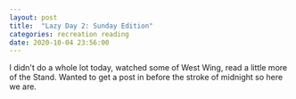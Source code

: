 ```yaml
---
layout: post
title:  "Lazy Day 2: Sunday Edition"
categories: recreation reading
date: 2020-10-04 23:56:00
---
```


I didn't do a whole lot today, watched some of West Wing, read a little more of the Stand. Wanted to get a post in before the stroke of midnight so here we are.